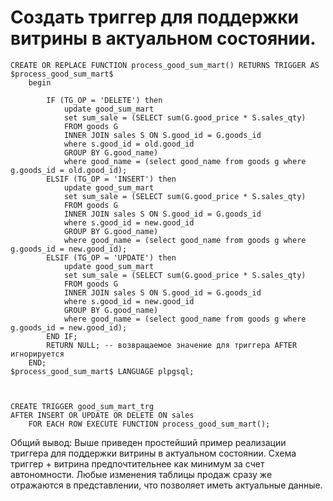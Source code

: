 # Создать триггер для поддержки витрины в актуальном состоянии.
```
CREATE OR REPLACE FUNCTION process_good_sum_mart() RETURNS TRIGGER AS $process_good_sum_mart$
    begin
	    
        IF (TG_OP = 'DELETE') then
        	update good_sum_mart
        	set sum_sale = (SELECT sum(G.good_price * S.sales_qty)
			FROM goods G
			INNER JOIN sales S ON S.good_id = G.goods_id 
			where s.good_id = old.good_id
			GROUP BY G.good_name)
        	where good_name = (select good_name from goods g where g.goods_id = old.good_id);
		ELSIF (TG_OP = 'INSERT') then
        	update good_sum_mart
        	set sum_sale = (SELECT sum(G.good_price * S.sales_qty)
			FROM goods G
			INNER JOIN sales S ON S.good_id = G.goods_id 
			where s.good_id = new.good_id
			GROUP BY G.good_name)
        	where good_name = (select good_name from goods g where g.goods_id = new.good_id);	
		ELSIF (TG_OP = 'UPDATE') then
        	update good_sum_mart
        	set sum_sale = (SELECT sum(G.good_price * S.sales_qty)
			FROM goods G
			INNER JOIN sales S ON S.good_id = G.goods_id 
			where s.good_id = new.good_id
			GROUP BY G.good_name)
        	where good_name = (select good_name from goods g where g.goods_id = new.good_id);
        END IF;
        RETURN NULL; -- возвращаемое значение для триггера AFTER игнорируется
    END;
$process_good_sum_mart$ LANGUAGE plpgsql;



CREATE TRIGGER good_sum_mart_trg
AFTER INSERT OR UPDATE OR DELETE ON sales
    FOR EACH ROW EXECUTE FUNCTION process_good_sum_mart();
```
Общий вывод: Выше приведен простейший пример реализации триггера для поддержки витрины в актуальном состоянии. Схема триггер + витрина предпочтительнее как минимум за счет автономности. 
Любые изменения таблицы продаж сразу же отражаются в представлении, что позволяет иметь актуальные данные. 